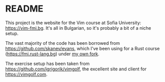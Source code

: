 # README

This project is the website for the Vim course at Sofia University: <https://vim-fmi.bg>. It's all in Bulgarian, so it's probably a bit of a niche setup.

The vast majority of the code has been borrowed from <https://github.com/skanev/evans>, which I've been using for a Rust course (<https://fmi.rust-lang.bg>) under [my own fork](https://github.com/andrewradev/evans).

The exercise setup has been taken from <https://github.com/igrigorik/vimgolf>, the excellent site and client for <https://vimgolf.com>.
